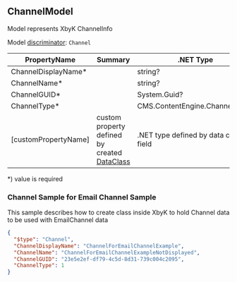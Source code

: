 <!-- generated file with tool "Kentico.Xperience.UMT.DocUtils" - edited through template "UmtModel.cshtml" -->
## ChannelModel
Model represents XbyK ChannelInfo

Model [discriminator](../UmtModel.md#discriminator): `Channel`

|PropertyName|Summary|.NET Type|Notes|
|---|---|---|---|
|ChannelDisplayName\*||string?||
|ChannelName\*||string?||
|ChannelGUID\*||System.Guid?|[UniqueId](../UmtModel.md#UniqueId)|
|ChannelType\*||CMS.ContentEngine.ChannelType?||
|[customPropertyName]|custom property defined by created [DataClass](./DataClassModel.md)|.NET type defined by data class field||

<p>*) value is required</p>


### Channel Sample for Email Channel Sample
This sample describes how to create class inside XbyK to hold Channel data to be used with EmailChannel data
```json
{
  "$type": "Channel",
  "ChannelDisplayName": "ChannelForEmailChannelExample",
  "ChannelName": "ChannelForEmailChannelExampleNotDisplayed",
  "ChannelGUID": "23e5e2ef-df79-4c5d-8d31-739c004c2095",
  "ChannelType": 1
}
```
